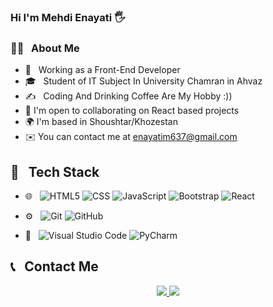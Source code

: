 <h3>Hi I'm Mehdi Enayati 🖐</h3>

<h3>👨‍💻 &nbsp; About Me</h3>

- 💼 &nbsp; Working as a Front-End Developer
- 🎓 &nbsp; Student of IT Subject In University Chamran in Ahvaz
- ✍️ &nbsp; Coding And Drinking Coffee Are My Hobby :))
- 🤝  I'm open to collaborating on React based projects
- 🌍  I'm based in Shoushtar/Khozestan
- ✉️  You can contact me at enayatim637@gmail.com

<h2>🔧 &nbsp; Tech Stack</h2>

- 🌐 &nbsp;
  ![HTML5](https://img.shields.io/badge/-HTML5-333333?style=flat&logo=HTML5)
  ![CSS](https://img.shields.io/badge/-CSS-333333?style=flat&logo=CSS3&logoColor=1572B6)
  ![JavaScript](https://img.shields.io/badge/-JavaScript-333333?style=flat&logo=javascript)
  ![Bootstrap](https://img.shields.io/badge/-Bootstrap-333333?style=flat&logo=bootstrap&logoColor=563D7C)
  ![React](https://img.shields.io/badge/-React-333333?style=flat&logo=react)
  
- ⚙️ &nbsp;
  ![Git](https://img.shields.io/badge/-Git-333333?style=flat&logo=git)
  ![GitHub](https://img.shields.io/badge/-GitHub-333333?style=flat&logo=github)

- 🔧 &nbsp;
  ![Visual Studio Code](https://img.shields.io/badge/-Visual%20Studio%20Code-333333?style=flat&logo=visual-studio-code&logoColor=007ACC)
  ![PyCharm](https://img.shields.io/badge/-PyCharm-333333?style=flat&logo=pycharm&logoColor=007ACC)

<h2>📞 &nbsp; Contact Me </h2>

<p align="center">
  <a href="https://instagram.com/M_E_developer/">
    <img src="https://img.shields.io/badge/Instagram-@M_E_developer-red?style=flat&logo=instagram" />
  </a>
  <a href="https://t.me/M_E_developer/">
    <img src="https://img.shields.io/badge/Telegram-@M_E_developer-blue?style=flat&logo=telegram" />
  </a>
</p>
